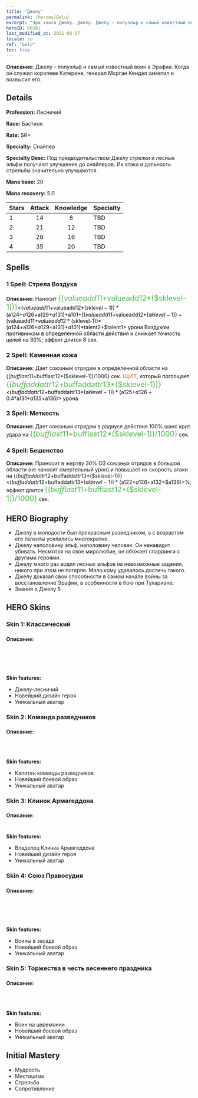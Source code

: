 ```yaml
---
title: "Джелу"
permalink: /heroes/Gelu/
excerpt: "Эра хаоса Джелу. Джелу. Джелу - полуэльф и самый известный воин в Эрафии. Когда он служил королеве Катерине, генерал Морган Кендал заметил и возвысил его."
heroID: 60301
last_modified_at: 2021-03-17
locale: ru
ref: "Gelu"
toc: true
---
```

 **Описание:** Джелу - полуэльф и самый известный воин в Эрафии. Когда он служил королеве Катерине, генерал Морган Кендал заметил и возвысил его.
## Details
 **Profession:** Лесничий

 **Race:** Бастион

 **Rate:** SR+

 **Specialty:** Снайпер

 **Specialty Desc:** Под предводительством Джелу стрелки и лесные эльфы получают улучшение до снайперов. Их атака и дальность стрельбы значительно улучшаются.

 **Mana base:** 20

 **Mana recovery:** 5.0


  | Stars   |     Attack     |    Knowledge   |      Specialty     |
  |---------|:---------------:|:---------------:|--------------------|
  |    1    | 14 | 8 | TBD |
  |    2    | 21 | 12 | TBD |
  |    3    | 28 | 16 | TBD |
  |    4    | 35 | 20 | TBD |

## Spells
### 1 Spell: Стрела Воздуха
 **Описание:** Наносит <span style="color: #48b946;font-size:20px">{($valueadd11+$valueadd12*($sklevel-1))}</span><span style="color: black"><($valueadd11+$valueadd12*($sklevel-1))*($a124+$a126+$a129+$a131)+$a101+(($valueadd11+$valueadd12*($sklevel-1))+($valueadd11+$valueadd12*($sklevel-1))*($a124+$a126+$a129+$a131)+$a101)*$talent2+$talent1> урона Воздухом противникам в определенной области действия и снижает точность целей на 30%; эффект длится 8 сек.

### 2 Spell: Каменная кожа
 **Описание:** Дает союзным отрядам в определенной области на {($bufflast11+$bufflast12*($sklevel-1))/1000} сек. <span style="color: #e07c44;font-size:20px">щит</span><span style="color: black">, который поглощает <span style="color: #48b946;font-size:20px">{($buffaddattr12+$buffaddattr13*($sklevel-1))}</span><span style="color: black"><($buffaddattr12+$buffaddattr13*($sklevel-1))*($a125+$a126+0.4*$a131+$a135+$a136)> урона

### 3 Spell: Меткость
 **Описание:** Дает союзным отрядам в радиусе действия 100% шанс крит. удара на <span style="color: #48b946;font-size:20px">{($bufflast11+$bufflast12*($sklevel-1))/1000}</span><span style="color: black"> сек.

### 4 Spell: Бешенство
 **Описание:** Приносит в жертву 30% ОЗ союзных отрядов в большой области (не наносит смертельный урон) и повышает их скорость атаки на {($buffaddattr12+$buffaddattr13*($sklevel-1))}<($buffaddattr12+$buffaddattr13*($sklevel-1))*($a122+$a126+$a132+$a136)>%; эффект длится <span style="color: #48b946;font-size:20px">{($bufflast11+$bufflast12*($sklevel-1))/1000}</span><span style="color: black"> сек.


## HERO Biography
   - Джелу в молодости был прекрасным разведчиком, а с возрастом его таланты усилились многократно.
   - Джелу наполовину эльф, наполовину человек. Он ненавидит убивать. Несмотря на свое миролюбие, он обожает спарринги с другими героями.
   - Джелу много раз водил лесных эльфов на невозможные задания, никого при этом не потеряв. Мало кому удавалось достичь такого.
   - Джелу доказал свои способности в самом начале войны за восстановление Эрафии, в особенности в бою при Тулариане.
   - Знания о Джелу 5

## HERO Skins
### Skin 1: **Классический**

 **Описание:** <span style="color: #ffffff;font-size:20px">Прошлое Джелу окутано мраком тайны. Наверняка известно только то, что он полуэльф, и возможно, родственник Вори по эльфийской линии.</span>

 **Skin features:** 

   - Джелу-лесничий
   - Новейший дизайн героя
   - Уникальный аватар

### Skin 2: **Команда разведчиков**

 **Описание:** <span style="color: #ffffff;font-size:20px">Снайперы под началом Джелу вселяют страх в сердца врагов. Без счета вражеских офицеров сразили стрелы невидимых стрелков. </span>

 **Skin features:** 

   - Капитан команды разведчиков
   - Новейший боевой образ
   - Уникальный аватар

### Skin 3: **Клинок Армагеддона**

 **Описание:** <span style="color: #ffffff;font-size:20px">Преступления демонов рассудит мой острый меч.</span>

 **Skin features:** 

   - Владелец Клинка Армагеддона
   - Новейший дизайн героя
   - Уникальный аватар

### Skin 4: **Союз Правосудия**

 **Описание:** <span style="color: #ffffff;font-size:20px">Нечисть не пройдет! Союз Правосудия готов к обороне - вместе мы остановим вторжение демонов и сохраним мир на землях Эрафии! </span>

 **Skin features:** 

   - Воины в засаде
   - Новейший боевой образ
   - Уникальный аватар

### Skin 5: **Торжества в честь весеннего праздника**

 **Описание:** <span style="color: #ffffff;font-size:20px">Наступление весны знаменует о счастливом начале года. Смена времен года отмечается праздничным фейерверком.</span>

 **Skin features:** 

   - Воин на церемонии
   - Новейший боевой образ
   - Уникальный аватар


## Initial Mastery
   - Мудрость
   - Мистицизм
   - Стрельба
   - Сопротивление
